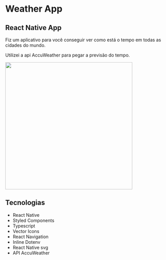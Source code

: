 # Weather App

## React Native App

Fiz um aplicativo para você conseguir ver como está o tempo em todas as cidades do mundo.  

Utilizei a api AccuWeather para pegar a previsão do tempo.  

<img src="./github/WeatherApp.gif" width="400" />

## Tecnologias

- React Native
- Styled Components
- Typescript
- Vector Icons
- React Navigation
- Inline Dotenv
- React Native svg
- API AccuWeather